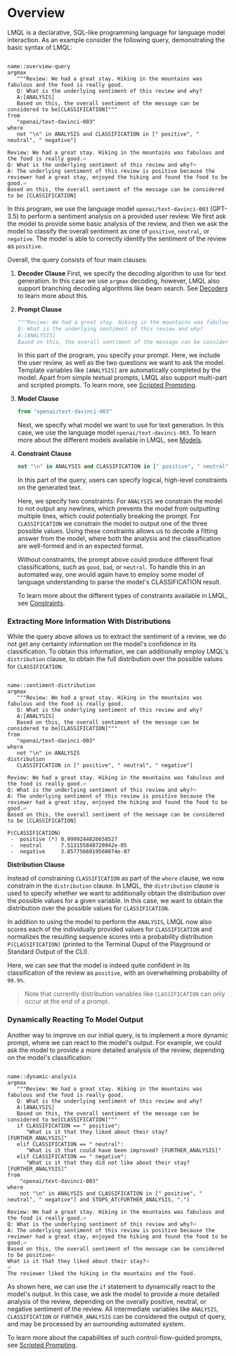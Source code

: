# Overview

LMQL is a declarative, SQL-like programming language for language model interaction. As an example consider the following query, demonstrating the basic syntax of LMQL:

```{lmql}

name::overview-query
argmax
   """Review: We had a great stay. Hiking in the mountains was fabulous and the food is really good.
   Q: What is the underlying sentiment of this review and why?
   A:[ANALYSIS]
   Based on this, the overall sentiment of the message can be considered to be[CLASSIFICATION]"""
from 
   "openai/text-davinci-003"
where
   not "\n" in ANALYSIS and CLASSIFICATION in [" positive", " neutral", " negative"]
```
```model-output
Review: We had a great stay. Hiking in the mountains was fabulous and the food is really good.⏎
Q: What is the underlying sentiment of this review and why?⏎
A: The underlying sentiment of this review is positive because the reviewer had a great stay, enjoyed the hiking and found the food to be good.⏎
Based on this, the overall sentiment of the message can be considered to be [CLASSIFICATION]
```

In this program, we use the language model `openai/text-davinci-003` (GPT-3.5) to perform a sentiment analysis on a provided user review. We first ask the model to provide some basic analysis of the review, and then we ask the model to classify the overall sentiment as one of `positive`, `neutral`, or `negative`. The model is able to correctly identify the sentiment of the review as `positive`.

Overall, the query consists of four main clauses:

1. **Decoder Clause** First, we specify the decoding algorithm to use for text generation. In this case we use `argmax` decoding, however, LMQL also support branching decoding algorithms like beam search. See [Decoders](./decoders.md) to learn more about this.

2. **Prompt Clause**
    ```python
    """Review: We had a great stay. Hiking in the mountains was fabulous and the food is really good.
   Q: What is the underlying sentiment of this review and why?
   A:[ANALYSIS]
   Based on this, the overall sentiment of the message can be considered to be[CLASSIFICATION]"""
   ```
    In this part of the program, you specify your prompt. Here, we include the user review, as well as the two questions we want to ask the model. Template variables like `[ANALYSIS]` are automatically completed by the model. Apart from simple textual prompts, LMQL also support multi-part and scripted prompts. To learn more, see [Scripted Prompting](./scripted_prompts.md).

3. **Model Clause**
    ```python
    from "openai/text-davinci-003"
    ```
    Next, we specify what model we want to use for text generation. In this case, we use the language model `openai/text-davinci-003`. To learn more about the different models available in LMQL, see [Models](./models.md).

4. **Constraint Clause**
    ```python
    not "\n" in ANALYSIS and CLASSIFICATION in [" positive", " neutral", " negative"]
    ```
    In this part of the query, users can specify logical, high-level constraints on the generated text.<br>
    
    Here, we specify two constraints: For `ANALYSIS` we constrain the model to not output any newlines, which prevents the model from outputting multiple lines, which could potentially breaking the prompt. For `CLASSIFICATION` we constrain the model to output one of the three possible values. Using these constraints allows us to decode a fitting answer from the model, where both the analysis and the classification are well-formed and in an expected format.


    Without constraints, the prompt above could produce different final classifications, such as `good`, `bad`, or `neutral`. To handle this in an automated way, one would again have to employ some model of language understanding to parse the model's CLASSIFICATION result.

    To learn more about the different types of constraints available in LMQL, see [Constraints](./constraints.md).

### Extracting More Information With Distributions

While the query above allows us to extract the sentiment of a review, we do not get any certainty information on the model's confidence in its classification. To obtain this information, we can additionally employ LMQL's `distribution` clause, to obtain the full distribution over the possible values for `CLASSIFICATION`:

```{lmql}

name::sentiment-distribution
argmax
   """Review: We had a great stay. Hiking in the mountains was fabulous and the food is really good.
   Q: What is the underlying sentiment of this review and why?
   A:[ANALYSIS]
   Based on this, the overall sentiment of the message can be considered to be[CLASSIFICATION]"""
from 
   "openai/text-davinci-003"
where
   not "\n" in ANALYSIS
distribution
   CLASSIFICATION in [" positive", " neutral", " negative"]
```
```model-output
Review: We had a great stay. Hiking in the mountains was fabulous and the food is really good.⏎
Q: What is the underlying sentiment of this review and why?⏎
A: The underlying sentiment of this review is positive because the reviewer had a great stay, enjoyed the hiking and found the food to be good.⏎
Based on this, the overall sentiment of the message can be considered to be [CLASSIFICATION]

P(CLASSIFICATION)
 -  positive (*) 0.9999244826658527
 -  neutral      7.513155848720942e-05
 -  negative     3.8577566019560874e-07
```

**Distribution Clause**

Instead of constraining `CLASSIFICATION` as part of the `where` clause, we now constrain in the `distribution` clause. In LMQL, the `distribution` clause is used to specify whether we want to additionally obtain the distribution over the possible values for a given variable. In this case, we want to obtain the distribution over the possible values for `CLASSIFICATION`. 

In addition to using the model to perform the `ANALYSIS`, LMQL now also scores each of the individually provided values for `CLASSIFICATION` and normalizes the resulting sequence scores into a probability distribution `P(CLASSIFICATION)` (printed to the Terminal Ouput of the Playground or Standard Output of the CLI).

Here, we can see that the model is indeed quite confident in its classification of the review as `positive`, with an overwhelming probability of `99.9%`.

> Note that currently distribution variables like `CLASSIFICATION` can only occur at the end of a prompt.

### Dynamically Reacting To Model Output

Another way to improve on our initial query, is to implement a more dynamic prompt, where we can react to the model's output. For example, we could ask the model to provide a more detailed analysis of the review, depending on the model's classification:

```{lmql}

name::dynamic-analysis
argmax
   """Review: We had a great stay. Hiking in the mountains was fabulous and the food is really good.
   Q: What is the underlying sentiment of this review and why?
   A:[ANALYSIS]
   Based on this, the overall sentiment of the message can be considered to be[CLASSIFICATION]"""
   if CLASSIFICATION == " positive":
      "What is it that they liked about their stay? [FURTHER_ANALYSIS]"
   elif CLASSIFICATION == " neutral":
      "What is it that could have been improved? [FURTHER_ANALYSIS]"
   elif CLASSIFICATION == " negative":
      "What is it that they did not like about their stay? [FURTHER_ANALYSIS]"
from
    "openai/text-davinci-003"
where
    not "\n" in ANALYSIS and CLASSIFICATION in [" positive", " neutral", " negative"] and STOPS_AT(FURTHER_ANALYSIS, ".")
```
```model-output
Review: We had a great stay. Hiking in the mountains was fabulous and the food is really good.⏎
Q: What is the underlying sentiment of this review and why?⏎
A: The underlying sentiment of this review is positive because the reviewer had a great stay, enjoyed the hiking and found the food to be good.⏎
Based on this, the overall sentiment of the message can be considered to be positive⏎
What is it that they liked about their stay?⏎
⏎
The reviewer liked the hiking in the mountains and the food.
```

As shown here, we can use the `if` statement to dynamically react to the model's output. In this case, we ask the model to provide a more detailed analysis of the review, depending on the overally positive, neutral, or negative sentiment of the review. All intermediate variables like `ANALYSIS`, `CLASSIFICATION` or `FURTHER_ANALYSIS` can be considered the output of query, and may be processed by an surrounding automated system. 

To learn more about the capabilities of such control-flow-guided prompts, see [Scripted Prompting](./scripted_prompts.md).